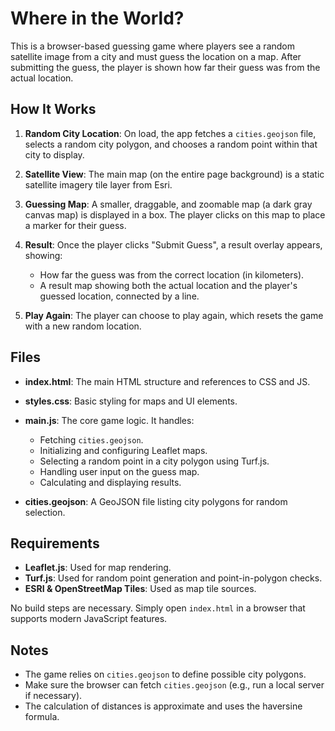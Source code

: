 # Where in the World?

This is a browser-based guessing game where players see a random satellite image from a city and must guess the location on a map. After submitting the guess, the player is shown how far their guess was from the actual location.

## How It Works

1. **Random City Location**: On load, the app fetches a `cities.geojson` file, selects a random city polygon, and chooses a random point within that city to display.
   
2. **Satellite View**: The main map (on the entire page background) is a static satellite imagery tile layer from Esri.
   
3. **Guessing Map**: A smaller, draggable, and zoomable map (a dark gray canvas map) is displayed in a box. The player clicks on this map to place a marker for their guess.
   
4. **Result**: Once the player clicks "Submit Guess", a result overlay appears, showing:
   - How far the guess was from the correct location (in kilometers).
   - A result map showing both the actual location and the player's guessed location, connected by a line.
   
5. **Play Again**: The player can choose to play again, which resets the game with a new random location.

## Files

- **index.html**: The main HTML structure and references to CSS and JS.
- **styles.css**: Basic styling for maps and UI elements.
- **main.js**: The core game logic. It handles:
  - Fetching `cities.geojson`.
  - Initializing and configuring Leaflet maps.
  - Selecting a random point in a city polygon using Turf.js.
  - Handling user input on the guess map.
  - Calculating and displaying results.
  
- **cities.geojson**: A GeoJSON file listing city polygons for random selection.

## Requirements

- **Leaflet.js**: Used for map rendering.
- **Turf.js**: Used for random point generation and point-in-polygon checks.
- **ESRI & OpenStreetMap Tiles**: Used as map tile sources.

No build steps are necessary. Simply open `index.html` in a browser that supports modern JavaScript features.

## Notes

- The game relies on `cities.geojson` to define possible city polygons.
- Make sure the browser can fetch `cities.geojson` (e.g., run a local server if necessary).
- The calculation of distances is approximate and uses the haversine formula.